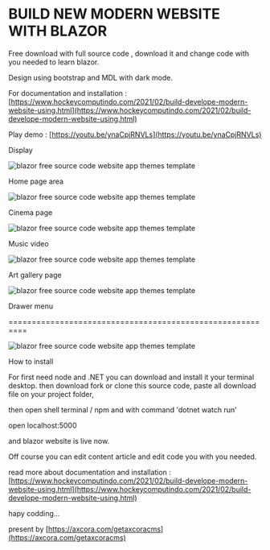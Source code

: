 # BUILD NEW MODERN WEBSITE WITH BLAZOR

Free download with full source code , download it and change code with you needed to learn blazor.

Design using bootstrap and MDL with dark mode.

For documentation and installation :
[https://www.hockeycomputindo.com/2021/02/build-develope-modern-website-using.html](https://www.hockeycomputindo.com/2021/02/build-develope-modern-website-using.html)

Play demo :  [https://youtu.be/ynaCpjRNVLs](https://youtu.be/ynaCpjRNVLs)

Display

![blazor free source code website app themes template](https://a.fsdn.com/con/app/proj/blazor/screenshots/Screenshot_2021-02-04%20Blazor%20Web%20App%20-%20razorsite.png/max/max/1)

Home page area

![blazor free source code website app themes template](https://a.fsdn.com/con/app/proj/blazor/screenshots/Screenshot_2021-02-04%20Blazor%20Web%20App%20-%20razorsite%287%29.png/max/max/1)

Cinema page

![blazor free source code website app themes template](https://a.fsdn.com/con/app/proj/blazor/screenshots/Screenshot_2021-02-04%20Blazor%20Web%20App%20-%20razorsite%286%29.png/max/max/1)

Music video

![blazor free source code website app themes template](https://a.fsdn.com/con/app/proj/blazor/screenshots/Screenshot_2021-02-04%20Blazor%20Web%20App%20-%20razorsite%285%29.png/max/max/1)

Art gallery page

![blazor free source code website app themes template](https://a.fsdn.com/con/app/proj/blazor/screenshots/Screenshot_2021-02-04%20Blazor%20Web%20App%20-%20razorsite%283%29.png/max/max/1)

Drawer menu

==========================================================


![blazor free source code website app themes template](https://1.bp.blogspot.com/-RSEWJO1hePA/YBvzhEEhd-I/AAAAAAAAMso/qLcMj1yK1ikOGvdu2VqUikYzC3HUCcjHQCLcBGAsYHQ/s1000/Blazor.png)

How to install 

For first need node and .NET you can download and install it your terminal desktop. then download fork or clone this source code, paste all download file on your project folder, 

then open shell terminal / npm and  with command 'dotnet watch run'

open localhost:5000

and blazor website is live now.

Off course you can edit content article and edit code you with you needed.

read more about documentation and installation :
[https://www.hockeycomputindo.com/2021/02/build-develope-modern-website-using.html](https://www.hockeycomputindo.com/2021/02/build-develope-modern-website-using.html)

hapy codding...

present by [https://axcora.com/getaxcoracms](https://axcora.com/getaxcoracms)
